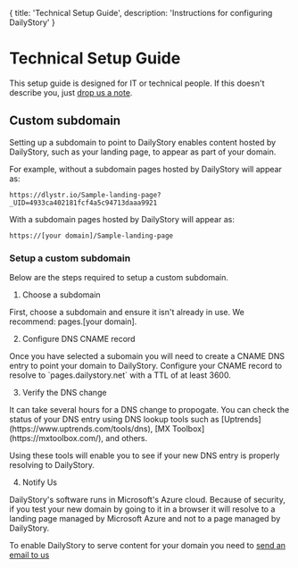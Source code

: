 {
	title: 'Technical Setup Guide',
	description: 'Instructions for configuring DailyStory'
}
# Technical Setup Guide
This setup guide is designed for IT or technical people. If this doesn't describe you, just [drop us a note](mailto:hello@dailystory.com).

## Custom subdomain
Setting up a subdomain to point to DailyStory enables content hosted by DailyStory, such as your landing page, to appear as part of your domain.

For example, without a subdomain pages hosted by DailyStory will appear as:
	
`https://dlystr.io/Sample-landing-page?_UID=4933ca402181fcf4a5c94713daaa9921`

With a subdomain pages hosted by DailyStory will appear as:

`https://[your domain]/Sample-landing-page`

### Setup a custom subdomain
Below are the steps required to setup a custom subdomain.

<ol class="step"><li value="1">Choose a subdomain</li></ol>
First, choose a subdomain and ensure it isn't already in use. We recommend: pages.[your domain].

<ol class="step"><li value="2">Configure DNS CNAME record</li></ol>
Once you have selected a subomain you will need to create a CNAME DNS entry to point your domain to DailyStory. Configure your CNAME record to resolve to `pages.dailystory.net` with a TTL of at least 3600.

<ol class="step"><li value="3">Verify the DNS change</li></ol>
It can take several hours for a DNS change to propogate. You can check the status of your DNS entry using DNS lookup tools such as [Uptrends](https://www.uptrends.com/tools/dns), [MX Toolbox](https://mxtoolbox.com/), and others.

Using these tools will enable you to see if your new DNS entry is properly resolving to DailyStory.

<ol class="step"><li value="4">Notify Us</li></ol>
DailyStory's software runs in Microsoft's Azure cloud. Because of security, if you test your new domain by going to it in a browser it will resolve to a landing page managed by Microsoft Azure and not to a page managed by DailyStory.

To enable DailyStory to serve content for your domain you need to [send an email to us](hello@dailystory.com)
